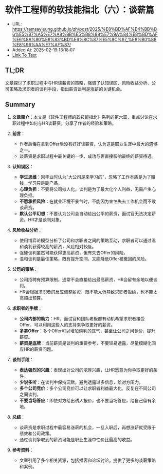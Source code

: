 # 软件工程师的软技能指北（六）：谈薪篇
- URL: https://ramsayleung.github.io/zh/post/2025/%E8%BD%AF%E4%BB%B6%E5%B7%A5%E7%A8%8B%E5%B8%88%E7%9A%84%E8%BD%AF%E6%8A%80%E8%83%BD%E6%8C%87%E5%8C%97_%E8%B0%88%E8%96%AA%E7%AF%87/
- Added At: 2025-02-19 13:18:07
- [Link To Text](2025-02-19-软件工程师的软技能指北（六）：谈薪篇_raw.md)

## TL;DR
文章探讨了求职过程中与HR谈薪资的策略，强调了认知误区、风险收益分析、公司策略及求职者的谈判手段，指出薪资谈判是涨薪的关键机会。

## Summary
1. **文章简介**：本文是《软件工程师的软技能指北》系列的第六篇，重点讨论在求职过程中如何与HR谈薪资，分享了作者的经验和策略。

2. **前言**：
   - 作者后悔在拿到Offer后没有好好谈薪资，认为这是职业生涯中最大的遗憾之一。
   - 谈薪资是求职过程中最关键的一步，成功与否直接影响最终的薪资待遇。

3. **认知误区**：
   - **学生思维**：刚毕业时认为“大公司是来学习的”，忽略了工作本质是为了赚钱，学习只是副产品。
   - **心理负担**：不要将公司拟人化，谈判是为了最大化个人利益，无需产生心理负担。
   - **不愿承担风险**：在就业环境不景气时，不能因为害怕失去工作机会而不敢谈薪资。
   - **默认公平幻想**：不要认为公司会自动给出公平的薪资，面试官无法决定薪资，HR才是谈判对象。

4. **风险收益分析**：
   - 使用博弈论模型分析了公司和求职者之间的策略互动，求职者可以通过温和谈判获得较高的薪资，风险相对较低。
   - 强硬谈判虽然可能获得更高薪资，但有失去Offer的风险。
   - 温和谈判是最佳策略，既有提升空间，又能降低Offer被撤回的风险。

5. **公司的策略**：
   - 公司招聘有预算限制，通常不会直接给出最高薪资，HR会留有余地以便谈判。
   - HR会根据求职者的反应调整薪资，既不能太低导致求职者拒绝，也不能太高超出预算。

6. **求职者的手牌**：
   - **公司内部的助力**：HR、面试官和团队老板都有动机希望求职者接受Offer，可以利用这些人的支持来争取更好的薪资。
   - **多拿Offer**：多个Offer可以增加谈判的底气，甚至让公司之间竞价，提升薪资。
   - **薪资是底牌**：当前薪资是谈判的重要参考，不要轻易透露，尽量模糊化回应HR的薪资问题。

7. **谈判手段**：
   - **表达强烈的兴趣**：表现出对公司的浓厚兴趣，让HR愿意为你争取更好的条件。
   - **少说多听**：在谈判中保持沉默，避免透露过多信息，给对方压力。
   - **多个公司竞价**：多个公司竞价可以让求职者利益最大化，反复在不同公司之间谈判。
   - **不要当场答应**：即使对方给出诱人报价，也不要当场答应，给自己留有余地。

8. **总结**：
   - 谈薪资是求职过程中最容易涨薪的机会，一旦入职后，再想涨薪就受限于绩效和公司政策。
   - 通过谈判争取到的薪资可能是职业生涯中性价比最高的收益。

9. **参考资料**：
   - 文章引用了多个相关资源，包括播客和论坛讨论，提供了更多的谈薪策略和案例。

